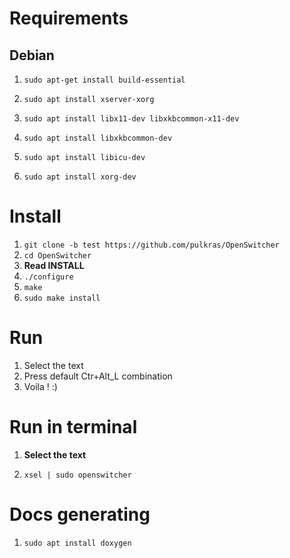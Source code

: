 # Requirements
## Debian

1.  `sudo apt-get install build-essential`

2.  `sudo apt install xserver-xorg`

3.  `sudo apt install libx11-dev libxkbcommon-x11-dev`

4.  `sudo apt install libxkbcommon-dev`

5.  `sudo apt install libicu-dev`

6.  `sudo apt install xorg-dev`

# Install

1. `git clone -b test https://github.com/pulkras/OpenSwitcher`
2. `cd OpenSwitcher`
3. **Read INSTALL**
4. `./configure`
5. `make`
6. `sudo make install`

# Run

1. Select the text
2. Press default Ctr+Alt_L combination
3. Voila ! :)

# Run in terminal

1. **Select the text**

2.  `xsel | sudo openswitcher`

# Docs generating

1.  `sudo apt install doxygen`
